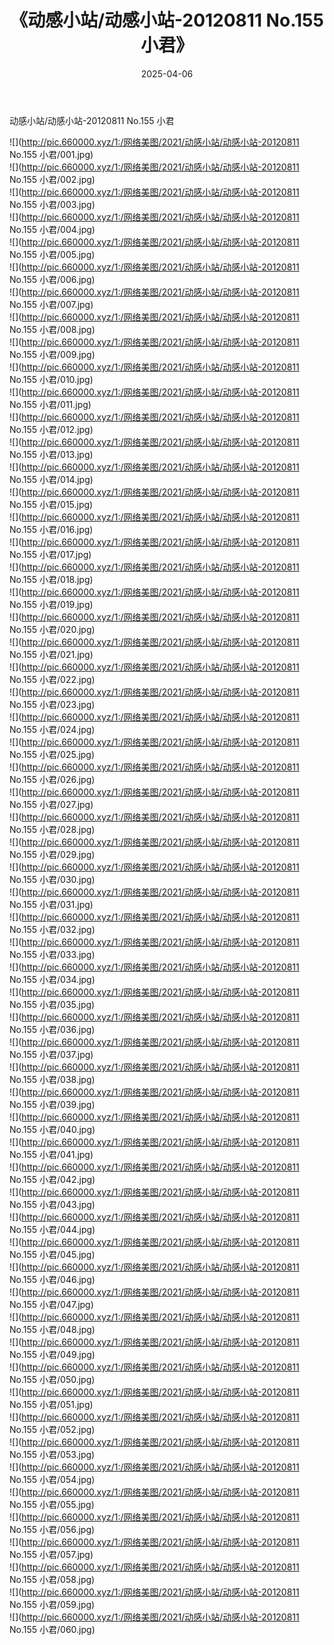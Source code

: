 ﻿---
layout: post
title:  《动感小站/动感小站-20120811 No.155 小君》
date:   2025-04-06
img: http://pic.660000.xyz/1:/网络美图/2021/动感小站/动感小站-20120811 No.155 小君/000.jpg
categories: [美女, 清纯, 唯美]
---

动感小站/动感小站-20120811 No.155 小君

 ![](http://pic.660000.xyz/1:/网络美图/2021/动感小站/动感小站-20120811 No.155 小君/001.jpg) <br>![](http://pic.660000.xyz/1:/网络美图/2021/动感小站/动感小站-20120811 No.155 小君/002.jpg) <br>![](http://pic.660000.xyz/1:/网络美图/2021/动感小站/动感小站-20120811 No.155 小君/003.jpg) <br>![](http://pic.660000.xyz/1:/网络美图/2021/动感小站/动感小站-20120811 No.155 小君/004.jpg) <br>![](http://pic.660000.xyz/1:/网络美图/2021/动感小站/动感小站-20120811 No.155 小君/005.jpg) <br>![](http://pic.660000.xyz/1:/网络美图/2021/动感小站/动感小站-20120811 No.155 小君/006.jpg) <br>![](http://pic.660000.xyz/1:/网络美图/2021/动感小站/动感小站-20120811 No.155 小君/007.jpg) <br>![](http://pic.660000.xyz/1:/网络美图/2021/动感小站/动感小站-20120811 No.155 小君/008.jpg) <br>![](http://pic.660000.xyz/1:/网络美图/2021/动感小站/动感小站-20120811 No.155 小君/009.jpg) <br>![](http://pic.660000.xyz/1:/网络美图/2021/动感小站/动感小站-20120811 No.155 小君/010.jpg) <br>![](http://pic.660000.xyz/1:/网络美图/2021/动感小站/动感小站-20120811 No.155 小君/011.jpg) <br>![](http://pic.660000.xyz/1:/网络美图/2021/动感小站/动感小站-20120811 No.155 小君/012.jpg) <br>![](http://pic.660000.xyz/1:/网络美图/2021/动感小站/动感小站-20120811 No.155 小君/013.jpg) <br>![](http://pic.660000.xyz/1:/网络美图/2021/动感小站/动感小站-20120811 No.155 小君/014.jpg) <br>![](http://pic.660000.xyz/1:/网络美图/2021/动感小站/动感小站-20120811 No.155 小君/015.jpg) <br>![](http://pic.660000.xyz/1:/网络美图/2021/动感小站/动感小站-20120811 No.155 小君/016.jpg) <br>![](http://pic.660000.xyz/1:/网络美图/2021/动感小站/动感小站-20120811 No.155 小君/017.jpg) <br>![](http://pic.660000.xyz/1:/网络美图/2021/动感小站/动感小站-20120811 No.155 小君/018.jpg) <br>![](http://pic.660000.xyz/1:/网络美图/2021/动感小站/动感小站-20120811 No.155 小君/019.jpg) <br>![](http://pic.660000.xyz/1:/网络美图/2021/动感小站/动感小站-20120811 No.155 小君/020.jpg) <br>![](http://pic.660000.xyz/1:/网络美图/2021/动感小站/动感小站-20120811 No.155 小君/021.jpg) <br>![](http://pic.660000.xyz/1:/网络美图/2021/动感小站/动感小站-20120811 No.155 小君/022.jpg) <br>![](http://pic.660000.xyz/1:/网络美图/2021/动感小站/动感小站-20120811 No.155 小君/023.jpg) <br>![](http://pic.660000.xyz/1:/网络美图/2021/动感小站/动感小站-20120811 No.155 小君/024.jpg) <br>![](http://pic.660000.xyz/1:/网络美图/2021/动感小站/动感小站-20120811 No.155 小君/025.jpg) <br>![](http://pic.660000.xyz/1:/网络美图/2021/动感小站/动感小站-20120811 No.155 小君/026.jpg) <br>![](http://pic.660000.xyz/1:/网络美图/2021/动感小站/动感小站-20120811 No.155 小君/027.jpg) <br>![](http://pic.660000.xyz/1:/网络美图/2021/动感小站/动感小站-20120811 No.155 小君/028.jpg) <br>![](http://pic.660000.xyz/1:/网络美图/2021/动感小站/动感小站-20120811 No.155 小君/029.jpg) <br>![](http://pic.660000.xyz/1:/网络美图/2021/动感小站/动感小站-20120811 No.155 小君/030.jpg) <br>![](http://pic.660000.xyz/1:/网络美图/2021/动感小站/动感小站-20120811 No.155 小君/031.jpg) <br>![](http://pic.660000.xyz/1:/网络美图/2021/动感小站/动感小站-20120811 No.155 小君/032.jpg) <br>![](http://pic.660000.xyz/1:/网络美图/2021/动感小站/动感小站-20120811 No.155 小君/033.jpg) <br>![](http://pic.660000.xyz/1:/网络美图/2021/动感小站/动感小站-20120811 No.155 小君/034.jpg) <br>![](http://pic.660000.xyz/1:/网络美图/2021/动感小站/动感小站-20120811 No.155 小君/035.jpg) <br>![](http://pic.660000.xyz/1:/网络美图/2021/动感小站/动感小站-20120811 No.155 小君/036.jpg) <br>![](http://pic.660000.xyz/1:/网络美图/2021/动感小站/动感小站-20120811 No.155 小君/037.jpg) <br>![](http://pic.660000.xyz/1:/网络美图/2021/动感小站/动感小站-20120811 No.155 小君/038.jpg) <br>![](http://pic.660000.xyz/1:/网络美图/2021/动感小站/动感小站-20120811 No.155 小君/039.jpg) <br>![](http://pic.660000.xyz/1:/网络美图/2021/动感小站/动感小站-20120811 No.155 小君/040.jpg) <br>![](http://pic.660000.xyz/1:/网络美图/2021/动感小站/动感小站-20120811 No.155 小君/041.jpg) <br>![](http://pic.660000.xyz/1:/网络美图/2021/动感小站/动感小站-20120811 No.155 小君/042.jpg) <br>![](http://pic.660000.xyz/1:/网络美图/2021/动感小站/动感小站-20120811 No.155 小君/043.jpg) <br>![](http://pic.660000.xyz/1:/网络美图/2021/动感小站/动感小站-20120811 No.155 小君/044.jpg) <br>![](http://pic.660000.xyz/1:/网络美图/2021/动感小站/动感小站-20120811 No.155 小君/045.jpg) <br>![](http://pic.660000.xyz/1:/网络美图/2021/动感小站/动感小站-20120811 No.155 小君/046.jpg) <br>![](http://pic.660000.xyz/1:/网络美图/2021/动感小站/动感小站-20120811 No.155 小君/047.jpg) <br>![](http://pic.660000.xyz/1:/网络美图/2021/动感小站/动感小站-20120811 No.155 小君/048.jpg) <br>![](http://pic.660000.xyz/1:/网络美图/2021/动感小站/动感小站-20120811 No.155 小君/049.jpg) <br>![](http://pic.660000.xyz/1:/网络美图/2021/动感小站/动感小站-20120811 No.155 小君/050.jpg) <br>![](http://pic.660000.xyz/1:/网络美图/2021/动感小站/动感小站-20120811 No.155 小君/051.jpg) <br>![](http://pic.660000.xyz/1:/网络美图/2021/动感小站/动感小站-20120811 No.155 小君/052.jpg) <br>![](http://pic.660000.xyz/1:/网络美图/2021/动感小站/动感小站-20120811 No.155 小君/053.jpg) <br>![](http://pic.660000.xyz/1:/网络美图/2021/动感小站/动感小站-20120811 No.155 小君/054.jpg) <br>![](http://pic.660000.xyz/1:/网络美图/2021/动感小站/动感小站-20120811 No.155 小君/055.jpg) <br>![](http://pic.660000.xyz/1:/网络美图/2021/动感小站/动感小站-20120811 No.155 小君/056.jpg) <br>![](http://pic.660000.xyz/1:/网络美图/2021/动感小站/动感小站-20120811 No.155 小君/057.jpg) <br>![](http://pic.660000.xyz/1:/网络美图/2021/动感小站/动感小站-20120811 No.155 小君/058.jpg) <br>![](http://pic.660000.xyz/1:/网络美图/2021/动感小站/动感小站-20120811 No.155 小君/059.jpg) <br>![](http://pic.660000.xyz/1:/网络美图/2021/动感小站/动感小站-20120811 No.155 小君/060.jpg) <br>